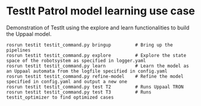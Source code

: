 TestIt Patrol model learning use case
======================

Demonstration of TestIt using the explore and learn functionalities to build the Uppaal model.

```
rosrun testit testit_command.py bringup         # Bring up the pipelines
rosrun testit testit_command.py explore         # Explore the state space of the robotsystem as specified in logger.yaml
rosrun testit testit_command.py learn           # Learn the model as an Uppaal automata from the logfile specified in config.yaml
rosrun testit testit_command.py refine-model    # Refine the model specified in config.yaml and output a new one
rosrun testit testit_command.py test T2         # Runs Uppaal TRON
rosrun testit testit_command.py test T3         # Runs testit_optimizer to find optimized cases
```
